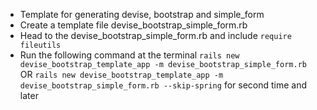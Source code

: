 * Template for generating devise, bootstrap and simple_form
* Create a template file devise_bootstrap_simple_form.rb
* Head to the devise_bootstrap_simple_form.rb and include `require fileutils`
* Run the following command at the terminal 
`rails new devise_bootstrap_template_app -m devise_bootstrap_simple_form.rb`
OR
`rails new devise_bootstrap_template_app -m devise_bootstrap_simple_form.rb --skip-spring` for second time and later
